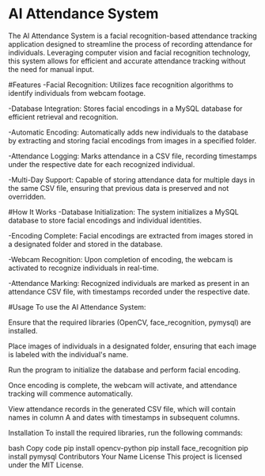 # **AI Attendance System**
The AI Attendance System is a facial recognition-based attendance tracking application designed to streamline the process of recording attendance for individuals. Leveraging computer vision and facial recognition technology, this system allows for efficient and accurate attendance tracking without the need for manual input.

#Features
-Facial Recognition: Utilizes face recognition algorithms to identify individuals from webcam footage.

-Database Integration: Stores facial encodings in a MySQL database for efficient retrieval and recognition.

-Automatic Encoding: Automatically adds new individuals to the database by extracting and storing facial encodings from images in a specified folder.

-Attendance Logging: Marks attendance in a CSV file, recording timestamps under the respective date for each recognized individual.

-Multi-Day Support: Capable of storing attendance data for multiple days in the same CSV file, ensuring that previous data is preserved and not overridden.

#How It Works
-Database Initialization: The system initializes a MySQL database to store facial encodings and individual identities.

-Encoding Complete: Facial encodings are extracted from images stored in a designated folder and stored in the database.

-Webcam Recognition: Upon completion of encoding, the webcam is activated to recognize individuals in real-time.

-Attendance Marking: Recognized individuals are marked as present in an attendance CSV file, with timestamps recorded under the respective date.

#Usage
To use the AI Attendance System:

Ensure that the required libraries (OpenCV, face_recognition, pymysql) are installed.

Place images of individuals in a designated folder, ensuring that each image is labeled with the individual's name.

Run the program to initialize the database and perform facial encoding.

Once encoding is complete, the webcam will activate, and attendance tracking will commence automatically.

View attendance records in the generated CSV file, which will contain names in column A and dates with timestamps in subsequent columns.

Installation
To install the required libraries, run the following commands:

bash
Copy code
pip install opencv-python
pip install face_recognition
pip install pymysql
Contributors
Your Name
License
This project is licensed under the MIT License.
